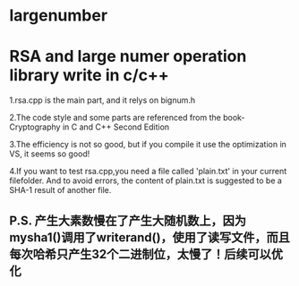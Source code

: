 # largenumber
RSA and large numer operation library write in c/c++
===

1.rsa.cpp is the main part, and it relys on bignum.h<br>

2.The code style and some parts are referenced from the book- Cryptography in C and C++ Second Edition<br>

3.The efficiency is not so good, but if you compile it use the optimization in VS, it seems so good!<br>

4.If you want to test rsa.cpp,you need a file called 'plain.txt' in your current filefolder. And to avoid errors, the content of plain.txt is suggested to be a SHA-1 result of another file.<br>

P.S.
产生大素数慢在了产生大随机数上，因为mysha1()调用了writerand()，使用了读写文件，而且每次哈希只产生32个二进制位，太慢了！后续可以优化
-
